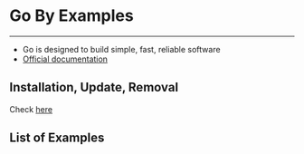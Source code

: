 # Go By Examples

---

- Go is designed to build simple, fast, reliable software
- [Official documentation](https://go.dev/doc/)

## Installation, Update, Removal

Check [here](https://go.dev/doc/install)

## List of Examples
